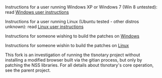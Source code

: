 Instructions for a user running Windows XP or Windows 7 (Win 8 untested): read [Windows user instructions](instructions/User_Instructions_Windows.md)

Instructions for a user running Linux (Ubuntu tested - other distros unknown): read [Linux user instructions](instructions/User_Instructions_Linux.md)


Instructions for someone wishing to build the patches on [Windows](https://github.com/AdamISZ/tlsnotary/blob/master/instructions/Builder_Instructions_Windows7.txt)

Instructions for someone wishin to build the patches on [Linux](https://github.com/AdamISZ/tlsnotary/blob/master/instructions/Builder_Instructions_Linux.txt)

This fork is an investigation of running the tlsnotary project without installing a modified browser built via the gitian process, but only by patching the NSS libraries.
For all details about tlsnotary's core operation, see the parent project.
